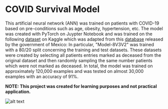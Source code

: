 # COVID Survival Model
This artificial neural network (ANN) was trained on patients with COVID-19 based on pre-conditions such as age, obesity, hypertension, etc.
The model was created with PyTorch on Juypter Notebook and was trained on the following [dataset](https://www.kaggle.com/datasets/meirnizri/covid19-dataset) 
on Kaggle which was adapted from this [database](https://datos.gob.mx/busca/dataset/informacion-referente-a-casos-covid-19-en-mexico) released by the government of Mexico:
In particular, "Model-8V3V2" was trained with a 80/20 split concerning the training and test datasets. These datasets were created by selecting all patients 
entries marked as deceased from the original dataset and then randomly sampling the same number patients which were not marked as deceased. In total, the model 
was trained on approximately 120,000 examples and was tested on almost 30,000 examples with an accuracy of 91%.

**NOTE: This project was created for learning purposes and not practical application.**

![alt text](Isolated.png "Title")
